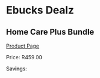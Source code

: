 
# Ebucks Dealz
## Home Care Plus Bundle
[Product Page](https://www.ebucks.com/web/shop/productSelected.do?prodId=1089345185&catId=909917204)

Price: R459.00

Savings: 


	